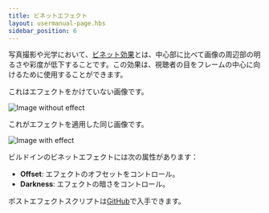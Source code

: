 ```yaml
---
title: ビネットエフェクト
layout: usermanual-page.hbs
sidebar_position: 6
---
```


写真撮影や光学において、[ビネット効果][1]とは、中心部に比べて画像の周辺部の明るさや彩度が低下することです。この効果は、視聴者の目をフレームの中心に向けるために使用することができます。

これはエフェクトをかけていない画像です。

![Image without effect][2]

これがエフェクトを適用した同じ画像です。

![Image with effect][3]

ビルドインのビネットエフェクトには次の属性があります：

* **Offset**: エフェクトのオフセットをコントロール。
* **Darkness**: エフェクトの暗さをコントロール。

ポストエフェクトスクリプトは[GitHub][4]で入手できます。

[1]: https://en.wikipedia.org/wiki/Vignetting
[2]: /images/platform/posteffects/without_effects.png
[3]: /images/platform/posteffects/with_vignette.png
[4]: https://github.com/playcanvas/engine/blob/main/scripts/posteffects/posteffect-vignette.js
